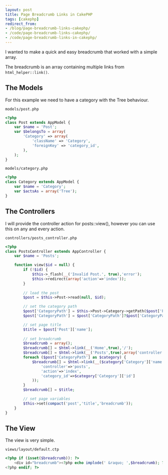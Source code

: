 ```yaml
---
layout: post
title: Page Breadcrumb Links in CakePHP
tags: [cakephp]
redirect_from:
- /blog/page-breadcrumb-links-cakephp/
- /code/page-breadcrumb-links-cakephp/
- /code/page-breadcrumb-links-in-cakephp/
---
```

I wanted to make a quick and easy breadcrumb that worked with a simple array.

The breadcrumb is an array containing multiple links from `html_helper::link()`.

<!--break-->

## The Models

For this example we need to have a category with the Tree behaviour.

`models/post.php`

```php
<?php
class Post extends AppModel {
	var $name = 'Post';
	var $belongsTo = array(
		'Category' => array(
			'className' => 'Category',
			'foreignKey' => 'category_id',
		),
	);                
}
```

`models/category.php`

```php
<?php
class Category extends AppModel {
	var $name = 'Category';
	var $actsAs = array('Tree');
}
```

## The Controllers

I will provide the controller action for posts::view(), however you can use this on any and every action.

`controllers/posts_controller.php`

```php
<?php
class PostsController extends AppController {
	var $name = 'Posts';

	function view($id = null) {
		if (!$id) {
			$this->_flash(__('Invalid Post.', true),'error');
			$this->redirect(array('action'=>'index'));
		}
		
		// load the post
		$post = $this->Post->read(null, $id);

		// set the category path
		$post['CategoryPath'] = $this->Post->Category->getPath($post['Post']['category_id']); 
		$post['CategoryPath'] = $post['CategoryPath']?$post['CategoryPath']:array(); 

		// set page title
		$title = $post['Post']['name'];
		
		// set breadcrumb
		$breadcrumb = array();
		$breadcrumb[] = $html->link(__('Home',true),'/');
		$breadcrumb[] = $html->link(__('Posts',true),array('controller'=>'posts','action'=>'index'));
 		foreach ($post['CategoryPath'] as $category) {
			$breadcrumb[] = $html->link(__($category['Category']['name'],true),array(
				'controller'=>'posts',
				'action'=>'index',
				'category_id'=>$category['Category']['id']
			));
		}
		$breadcrumb[] = $title;

		// set page variables
		$this->set(compact('post','title','breadcrumb'));
	}
}
```

## The View

The view is very simple.

`views/layout/default.ctp`

```php
<?php if (isset($breadcrumb)): ?>
	<div id="breadcrumb"><?php echo implode(' &raquo; ',$breadcrumb); ?></div>
<?php endif; ?>
```
